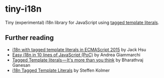 # tiny-i18n

Tiny (experimental) i18n library for JavaScript using [tagged template literals](https://developer.mozilla.org/en-US/docs/Web/JavaScript/Reference/Template_literals).

## Further reading 

* [i18n with tagged template literals in ECMAScript 2015](https://jaysoo.ca/2014/03/20/i18n-with-es2015-template-literals/) by Jack Hsu 
* [Easy i18n in 10 lines of JavaScript (PoC)](https://codeburst.io/easy-i18n-in-10-lines-of-javascript-poc-eb9e5444d71e) by Andrea Giammarchi
* [Tagged Template literals — It's more than you think](https://codeburst.io/javascript-es6-tagged-template-literals-a45c26e54761) by Bharathvaj Ganesan
* [i18n Tagged Template Literals](http://i18n-tag.kolmer.net/) by Steffen Kolmer

